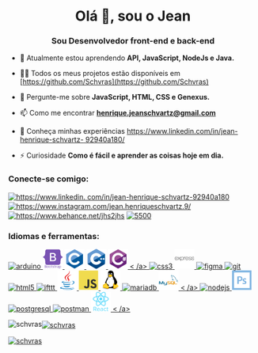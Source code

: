 <h1 align="center">Olá 👋, sou o Jean</h1>
<h3 align="center">Sou Desenvolvedor front-end e back-end</h3>

- 🌱 Atualmente estou aprendendo **API, JavaScript, NodeJs e Java.**

- 👨‍💻 Todos os meus projetos estão disponíveis em [https://github.com/Schvras](https://github.com/Schvras)

- 💬 Pergunte-me sobre **JavaScript, HTML, CSS e Genexus.**

- 📫 Como me encontrar **henrique.jeanschvartz@gmail.com**

- 📄 Conheça minhas experiências [https://www.linkedin.com/in/jean-henrique-schvartz- 92940a180/](https://www.linkedin.com/in/jean-henrique-schvartz-92940a180/)

- ⚡ Curiosidade **Como é fácil e aprender as coisas hoje em dia.**

<h3 align=" left">Conecte-se comigo:</h3>
<p align="left">
<a href="https://linkedin.com/in/https://www.linkedin.com/in/jean-henrique-schvartz-92940a180" target="blank"><img align="center" src= "https://raw.githubusercontent.com/rahuldkjain/github-profile-readme-generator/master/src/images/icons/Social/linked-in-alt.svg" alt="https://www.linkedin. com/in/jean-henrique-schvartz-92940a180" height="30" width="40" /></a>
<a href="https://instagram.com/https://www.instagram.com /jean.henriqueschvartz.9/" target="blank"><img align="center" src="https://www.google.com/url?sa=i&url=https%3A%2F%2Fcommons.wikimedia.org%2Fwiki%2FFile%3AInstagram.svg&psig=AOvVaw3lIM7TbbuVasFdxKbjAPRa&ust=1667609614911000&source=images&cd=vfe&ved=0CA0QjRxqFwoTCJis5Yaok_sCFQAAAAAdAAAAABAE" alt="https://www.instagram.com/jean.henriqueschvartz.9/" height="30"largura="40" /></a>
<a href="https://www.behance.net/https://www.behance.net/jhs2jhs" target="blank"><img align="center" src="https://raw.githubusercontent .com/rahuldkjain/github-profile-readme-generator/master/src/images/icons/Social/behance.svg" alt="https://www.behance.net/jhs2jhs" height="30" width=" 40" /></a>
<a href="https://discord.gg/5500" target="blank"><img align="center" src="https://raw.githubusercontent.com/rahuldkjain /github-profile-readme-generator/master/src/images/icons/Social/discord.svg" alt="5500" height="30" width="40" /></a>
</p>

<h3 align="left">Idiomas e ferramentas:</h3>
<p align="left"> <a href="https://www.arduino.cc/" target="_blank" rel="noreferrer"> <img src="https://cdn.worldvectorlogo.com/ logos/arduino-1.svg" alt="arduino" width="40" height="40"/> </a> <a href="https://getbootstrap.com" target="_blank" rel=" noreferrer"> <img src="https://raw.githubusercontent.com/devicons/devicon/master/icons/bootstrap/bootstrap-plain-wordmark.svg" alt="bootstrap" width="40" height="40 "/> </a> <a href="https://www.cprogramming.com/" target="_blank" rel="noreferrer"> <img src="https://raw.githubusercontent.com/devicons/devicon/master/icons/c/c-original.svg" alt="c" width="40" height="40"/> </a> <a href="https:// www.w3schools.com/cpp/" target="_blank" rel="noreferrer"> <img src="https://raw.githubusercontent.com/devicons/devicon/master/icons/cplusplus/cplusplus-original.svg " alt="cplusplus" width="40" height="40"/> </a> <a href="https://www.w3schools.com/cs/" target="_blank" rel="noreferrer" > <img src="https://raw.githubusercontent.com/devicons/devicon/master/icons/csharp/csharp-original.svg" alt="csharp" width="40" height="40"/> < /a><a href="https://www.w3schools.com/css/" target="_blank" rel="noreferrer"> <img src="https://raw.githubusercontent.com/devicons/devicon/master/ icons/css3/css3-original-wordmark.svg" alt="css3" width="40" height="40"/> </a> <a href="https://expressjs.com" target="_blank " rel="noreferrer"> <img src="https://raw.githubusercontent.com/devicons/devicon/master/icons/express/express-original-wordmark.svg" alt="express" width="40" height="40"/> </a> <a href="https://www.figma.com/" target="_blank" rel="noreferrer"> <img src="https://www.vectorlogo.zone/logos/figma/figma-icon.svg" alt="figma" width="40" height="40"/> </a> <a href="https://git-scm.com/ " target="_blank" rel="noreferrer"> <img src="https://www.vectorlogo.zone/logos/git-scm/git-scm-icon.svg" alt="git" width="40 " height="40"/> </a> <a href="https://www.w3.org/html/" target="_blank" rel="noreferrer"> <img src="https:// raw.githubusercontent.com/devicons/devicon/master/icons/html5/html5-original-wordmark.svg" alt="html5" width="40" height="40"/> </a> <a href=" https://ifttt.com/" target="_blank" rel="noreferrer"> <img src="https://www.vectorlogo.zone/logos/ifttt/ifttt-ar21.svg" alt="ifttt" width="40" height="40"/> </a> <a href="https://www.java.com" target="_blank" rel="noreferrer"> <img src="https://raw.githubusercontent.com/devicons/devicon/master /icons/java/java-original.svg" alt="java" width="40" height="40"/> </a> <a href="https://developer.mozilla.org/en-US /docs/Web/JavaScript" target="_blank" rel="noreferrer"> <img src="https://raw.githubusercontent.com/devicons/devicon/master/icons/javascript/javascript-original.svg" alt ="javascript" width="40" height="40"/> </a> <a href="https://www.linux.org/" target="_blank" rel="noreferrer"> <img src=" https://raw.githubusercontent.com/devicons/devicon/master/icons/linux/linux-original.svg" alt="linux" width="40" height="40"/> </a> <a href ="https://mariadb.org/" target="_blank" rel="noreferrer"> <img src="https://www.vectorlogo.zone/logos/mariadb/mariadb-icon.svg" alt=" mariadb" width="40" height="40"/> </a> <a href="https://www.mysql.com/" target="_blank" rel="noreferrer"> <img src="https://raw.githubusercontent.com/devicons/devicon/master/icons/mysql/mysql-original-wordmark.svg" alt="mysql" width="40" height="40"/> < /a> <a href="https://nodejs.org" target="_blank" rel="noreferrer"> <img src="https://raw.githubusercontent.com/devicons/devicon/master/icons/ nodejs/nodejs-original-wordmark.svg" alt="nodejs" width="40" height="40"/> </a> <a href="https://www.photoshop.com/en" target= "_blank" rel="noreferrer"> <img src="https://raw.githubusercontent.com/devicons/devicon/master/icons/photoshop/photoshop-line.svg" alt="photoshop" width="40"height="40"/> </a> <a href="https://www.postgresql.org" target="_blank" rel="noreferrer"> <img src="https://raw.githubusercontent. com/devicons/devicon/master/icons/postgresql/postgresql-original-wordmark.svg" alt="postgresql" width="40" height="40"/> </a> <a href="https:// postman.com" target="_blank" rel="noreferrer"> <img src="https://www.vectorlogo.zone/logos/getpostman/getpostman-icon.svg" alt="postman" width="40" height="40"/> </a> <a href="https://reactjs.org/" target="_blank" rel="noreferrer"> <img src="https://raw.githubusercontent.com/devicons/devicon/master/icons/react/react-original-wordmark.svg" alt="react" width="40" height="40"/> < /a> </p>

<p><img align="left" src="https://github-readme-stats.vercel.app/api/top-langs?username=schvras&show_icons=true&locale=en&layout=compact" alt="schvras" />

<p><img align="center" src="https://github-readme-stats.vercel.app/api?username=schvras&show_icons=true&locale=en" alt="schvras" />

<p><img align="center" src="https://github-readme-streak-stats.herokuapp.com/?user=schvras&" alt="schvras" />
